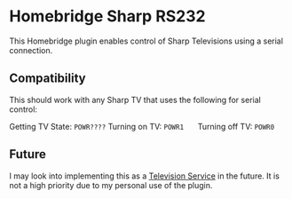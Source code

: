 # Homebridge Sharp RS232

This Homebridge plugin enables control of Sharp Televisions using a serial connection.

## Compatibility

This should work with any Sharp TV that uses the following for serial control:

Getting TV State: `POWR????`
Turning on TV: `POWR1   `
Turning off TV: `POWR0   `

## Future
I may look into implementing this as a [Television Service](https://developers.homebridge.io/#/service/Television) in the future. It is not a high priority due to my personal use of the plugin.